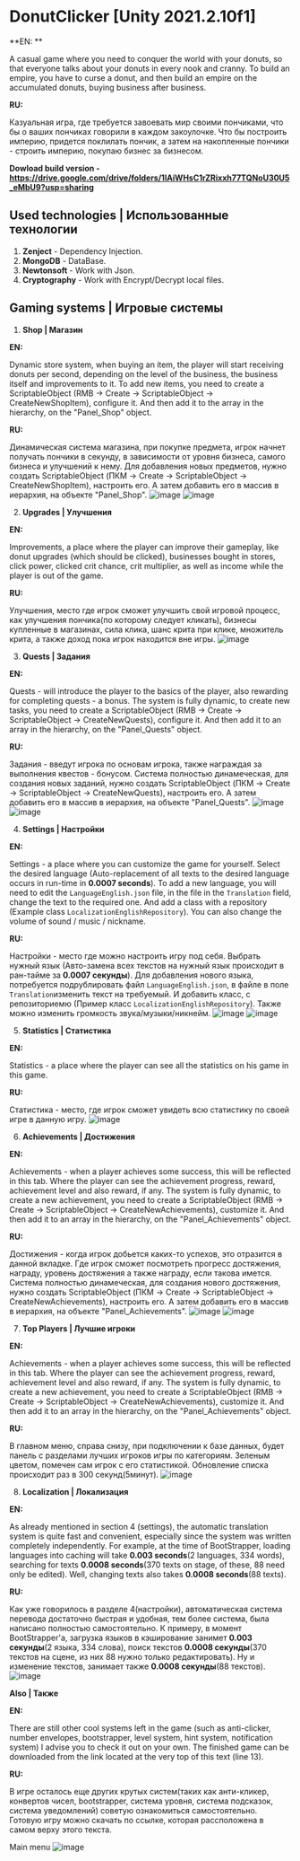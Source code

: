 # DonutClicker [Unity 2021.2.10f1]

**EN: **

A casual game where you need to conquer the world with your donuts, so that everyone talks about your donuts in every nook and cranny. 
To build an empire, you have to curse a donut, and then build an empire on the accumulated donuts, buying business after business.

**RU:**

Казуальная игра, где требуется завоевать мир своими пончиками, что бы о ваших пончиках говорили в каждом закоулочке. 
Что бы построить империю, придется поклилать пончик, а затем на накопленные пончики - строить империю, покупаю бизнес за бизнесом.

**Dowload build version - https://drive.google.com/drive/folders/1IAiWHsC1rZRixxh77TQNoU30U5_eMbU9?usp=sharing**
## Used technologies | Использованные технологии

1. **Zenject** - Dependency Injection. 
2. **MongoDB** - DataBase.
3. **Newtonsoft** - Work with Json.
4. **Cryptography** - Work with Encrypt/Decrypt local files.

## Gaming systems | Игровые системы 

1. **Shop | Магазин** 

**<p>EN:</p>**
Dynamic store system, when buying an item, the player will start receiving donuts per second, depending on the level of the business, the business itself and improvements to it.
To add new items, you need to create a ScriptableObject (RMB -> Create -> ScriptableObject -> CreateNewShopItem), configure it.
And then add it to the array in the hierarchy, on the "Panel_Shop" object.
**<p>RU:</p>**
Динамическая система магазина, при покупке предмета, игрок начнет получать пончики в секунду, в зависимости от уровня бизнеса, самого бизнеса и улучшений к нему.
Для добавления новых предметов, нужно создать ScriptableObject (ПКМ -> Create -> ScriptableObject -> CreateNewShopItem), настроить его.
А затем добавить его в массив в иерархия, на объекте "Panel_Shop".
![image](https://user-images.githubusercontent.com/101990183/169605804-6215ccd4-52a3-4e8c-b042-b0abb34ff476.png)
![image](https://user-images.githubusercontent.com/101990183/169604707-49987768-8f26-4889-8b15-2a3c0a824f26.png)

2. **Upgrades | Улучшения** 

**<p>EN:</p>**
Improvements, a place where the player can improve their gameplay, like donut upgrades (which should be clicked), businesses bought in stores, click power,
clicked crit chance, crit multiplier, as well as income while the player is out of the game.
**<p>RU:</p>**
Улучшения, место где игрок сможет улучшить свой игровой процесс, как улучшения пончика(по которому следует кликать), бизнесы купленные в магазинах, сила клика,
шанс крита при клике, множитель крита, а также доход пока игрок находится вне игры.
![image](https://user-images.githubusercontent.com/101990183/169604891-a967513d-b7c2-4a05-be85-01cad775d717.png)

3. **Quests | Задания** 

**<p>EN:</p>**
Quests - will introduce the player to the basics of the player, also rewarding for completing quests - a bonus. The system is fully dynamic, to create new tasks,
you need to create a ScriptableObject (RMB -> Create -> ScriptableObject -> CreateNewQuests), configure it. And then add it to an array in the hierarchy, on the "Panel_Quests" object.
**<p>RU:</p>**
Задания - введут игрока по основам игрока, также награждая за выполнения квестов - бонусом. Система полностью динамеческая, для создания новых заданий, 
нужно создать ScriptableObject (ПКМ -> Create -> ScriptableObject -> CreateNewQuests), настроить его. А затем добавить его в массив в иерархия, на объекте "Panel_Quests".
![image](https://user-images.githubusercontent.com/101990183/169605900-9b3d42ac-800e-4dc7-b4db-5a1394be3f9b.png)
![image](https://user-images.githubusercontent.com/101990183/169605363-e5af8195-780e-4743-a397-0240ccd4cb16.png)

4. **Settings | Настройки** 

**<p>EN:</p>**
Settings - a place where you can customize the game for yourself. Select the desired language (Auto-replacement of all texts to the desired language occurs in run-time in **0.0007 seconds**).
To add a new language, you will need to edit the `LanguageEnglish.json` file, in the file in the `Translation` field, change the text to the required one.
And add a class with a repository (Example class `LocalizationEnglishRepository`). You can also change the volume of sound / music / nickname.
**<p>RU:</p>**
Настройки - место где можно настроить игру под себя. Выбрать нужный язык (Авто-замена всех текстов на нужный язык происходит в ран-тайме за **0.0007 секунды**).
Для добавления нового языка, потребуется подрублировать файл `LanguageEnglish.json`, в файле в поле `Translation`изменить текст на требуемый. 
И добавить класс, с репозиториемю (Пример класс `LocalizationEnglishRepository`). Также можно изменить громкость звука/музыки/никнейм.
![image](https://user-images.githubusercontent.com/101990183/169607165-f51fc592-3fb9-455c-9bff-e478ee94af01.png)
![image](https://user-images.githubusercontent.com/101990183/169606150-ec05ed84-804b-495d-a4df-aa0e20ba0059.png)

5. **Statistics | Статистика** 

**<p>EN:</p>**
Statistics - a place where the player can see all the statistics on his game in this game.
**<p>RU:</p>**
Статистика - место, где игрок сможет увидеть всю статистику по своей игре в данную игру.
![image](https://user-images.githubusercontent.com/101990183/169607830-295b9941-2cc1-420d-bd31-6a097f14545c.png)

6. **Achievements | Достижения** 

**<p>EN:</p>**
Achievements - when a player achieves some success, this will be reflected in this tab. Where the player can see the achievement progress, reward, achievement level and also
reward, if any. The system is fully dynamic, to create a new achievement, you need to create a ScriptableObject (RMB -> Create -> ScriptableObject -> CreateNewAchievements),
customize it. And then add it to an array in the hierarchy, on the "Panel_Achievements" object.
**<p>RU:</p>**
Достижения - когда игрок добьется каких-то успехов, это отразится в данной вкладке. Где игрок сможет посмотреть прогресс достяжения, награду, уровень достяжения а также
награду, если такова имется. Система полностью динамеческая, для создания нового достяжения, нужно создать ScriptableObject (ПКМ -> Create -> ScriptableObject -> CreateNewAchievements), 
настроить его. А затем добавить его в массив в иерархия, на объекте "Panel_Achievements".
![image](https://user-images.githubusercontent.com/101990183/169608475-4abdc9e1-0b30-412a-9815-267f8a70d2d2.png)
![image](https://user-images.githubusercontent.com/101990183/169608076-d5d9ba3d-0d55-4531-9d84-47687976f1d0.png)

7. **Top Players | Лучшие игроки** 

**<p>EN:</p>**
Achievements - when a player achieves some success, this will be reflected in this tab. Where the player can see the achievement progress, reward, achievement level and also
reward, if any. The system is fully dynamic, to create a new achievement, you need to create a ScriptableObject (RMB -> Create -> ScriptableObject -> CreateNewAchievements),
customize it. And then add it to an array in the hierarchy, on the "Panel_Achievements" object.
**<p>RU:</p>**
В главном меню, справа снизу, при подключении к базе данных, будет панель с разделами лучших игроков игры по категориям. Зеленым цветом, помечен сам игрок с его статистикой.
Обновление списка происходит раз в 300 секунд(5минут).
![image](https://user-images.githubusercontent.com/101990183/169609804-7f529110-730f-4f48-9c9d-354a4d798286.png)

8. **Localization | Локализация** 

**<p>EN:</p>**
As already mentioned in section 4 (settings), the automatic translation system is quite fast and convenient, especially since the system was written completely independently.
For example, at the time of BootStrapper, loading languages into caching will take **0.003 seconds**(2 languages, 334 words), searching for texts **0.0008 seconds**(370 texts on stage,
of these, 88 need only be edited). Well, changing texts also takes **0.0008 seconds**(88 texts).
**<p>RU:</p>**
Как уже говорилось в разделе 4(настройки), автоматическая система перевода достаточно быстрая и удобная, тем более система, была написано полностью самостоятельно. 
К примеру, в момент BootStrapper'a, загрузка языков в кэширование занимет **0.003 секунды**(2 языка, 334 слова), поиск текстов **0.0008 секунды**(370 текстов на сцене,
из них 88 нужно только редактировать). Ну и изменение текстов, занимает также **0.0008 секунды**(88 текстов).
![image](https://user-images.githubusercontent.com/101990183/169612494-57fe2878-d589-47f3-a913-21c2223246f3.png)


**Also | Также**
**<p>EN:</p>**
There are still other cool systems left in the game (such as anti-clicker, number envelopes, bootstrapper, level system, hint system, notification system)
I advise you to check it out on your own. The finished game can be downloaded from the link located at the very top of this text (line 13).
**<p>RU:</p>**
В игре осталось еще других крутых систем(таких как анти-кликер, конвертов чисел, bootstrapper, система уровня, система подсказок, система уведомлений) 
советую ознакомиться самостоятельно. Готовую игру можно скачать по ссылке, которая рассположена в самом верху этого текста.

Main menu
![image](https://user-images.githubusercontent.com/101990183/169642450-76c8db40-bbe3-4ecc-9519-cd9b0ac1b9f1.png)
